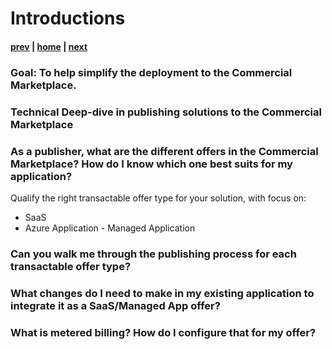 # Introductions

#### [prev](./welcome.md) | [home](./welcome.md)  | [next](./concepts.md)

### Goal: To help simplify the deployment to the Commercial Marketplace.

### Technical Deep-dive in publishing solutions to the Commercial Marketplace 

###  As a publisher, what are the different offers in the Commercial Marketplace?  How do I know which one best suits for my application? 
Qualify the right transactable offer type for your solution, with focus on:
- SaaS 
- Azure Application - Managed Application

### Can you walk me through the publishing process for each transactable offer type? 

### What changes do I need to make in my existing application to integrate it as a SaaS/Managed App offer?

### What is metered billing?  How do I configure that for my offer?


